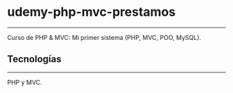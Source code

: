 # udemy-php-mvc-prestamos

---

Curso de PHP &amp; MVC: Mi primer sistema (PHP, MVC, POO, MySQL).

## Tecnologías

---

PHP y MVC.
